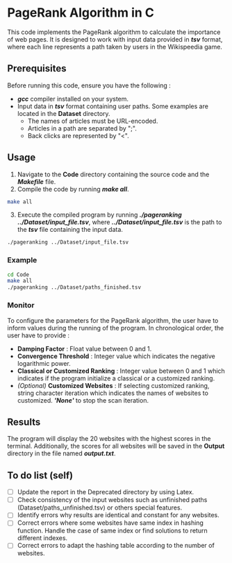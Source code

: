 # PageRank Algorithm in C #

This code implements the PageRank algorithm to calculate the importance of web pages. It is designed to work with input data provided in ***tsv*** format, where each line represents a path taken by users in the Wikispeedia game.

## Prerequisites ##

Before running this code, ensure you have the following :

- ***gcc*** compiler installed on your system.
- Input data in ***tsv*** format containing user paths. Some examples are located in the **Dataset** directory.
    - The names of articles must be URL-encoded.
    - Articles in a path are separated by ";".
    - Back clicks are represented by "<".

## Usage ##

1. Navigate to the **Code** directory containing the source code and the ***Makefile*** file.
2. Compile the code by running ***make all***.
```bash
make all
```
3. Execute the compiled program by running ***./pageranking ../Dataset/input_file.tsv***, where ***../Dataset/input_file.tsv*** is the path to the ***tsv*** file containing the input data.
```bash
./pageranking ../Dataset/input_file.tsv
```

### Example ###

```bash
cd Code
make all
./pageranking ../Dataset/paths_finished.tsv
```

### Monitor ###

To configure the parameters for the PageRank algorithm, the user have to inform values during the running of the program. In chronological order, the user have to provide :
- **Damping Factor** : Float value between 0 and 1.
- **Convergence Threshold** : Integer value which indicates the negative logarithmic power.
- **Classical or Customized Ranking** : Integer value between 0 and 1 which indicates if the program initialize a classical or a customized ranking.
- *(Optional)* **Customized Websites** : If selecting customized ranking, string character iteration which indicates the names of websites to customized. ***'None'*** to stop the scan iteration.

## Results ##

The program will display the 20 websites with the highest scores in the terminal. Additionally, the scores for all websites will be saved in the **Output** directory in the file named ***output.txt***.

## To do list (self) ##

- [ ] Update the report in the Deprecated directory by using Latex.
- [ ] Check consistency of the input websites such as unfinished paths (Dataset/paths_unfinished.tsv) or others special features.
- [ ] Identify errors why results are identical and constant for any websites.
- [ ] Correct errors where some websites have same index in hashing function. Handle the case of same index or find solutions to return different indexes.
- [ ] Correct errors to adapt the hashing table according to the number of websites.
